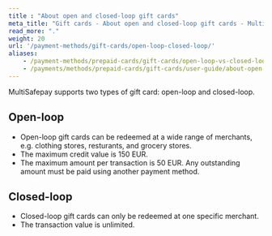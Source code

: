 ```yaml
---
title : "About open and closed-loop gift cards"
meta_title: "Gift cards - About open and closed-loop gift cards - MultiSafepay Docs"
read_more: "."
weight: 20
url: '/payment-methods/gift-cards/open-loop-closed-loop/'
aliases: 
    - /payment-methods/prepaid-cards/gift-cards/open-loop-vs-closed-loop
    - /payments/methods/prepaid-cards/gift-cards/user-guide/about-open-closed-loop/
---
```


MultiSafepay supports two types of gift card: open-loop and closed-loop.

## Open-loop

- Open-loop gift cards can be redeemed at a wide range of merchants, e.g. clothing stores, resturants, and grocery stores. 
- The maximum credit value is 150 EUR.
- The maximum amount per transaction is 50 EUR. Any outstanding amount must be paid using another payment method.

## Closed-loop

- Closed-loop gift cards can only be redeemed at one specific merchant.
- The transaction value is unlimited.